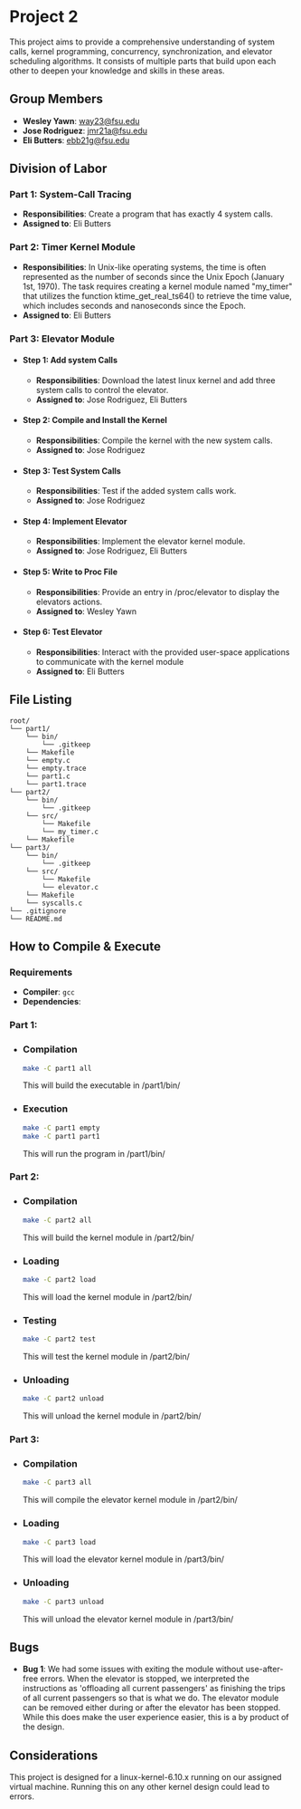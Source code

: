 # Project 2

This project aims to provide a comprehensive understanding of system calls, kernel programming, concurrency, synchronization, and elevator scheduling algorithms. It consists of multiple parts that build upon each other to deepen your knowledge and skills in these areas.

## Group Members
- **Wesley Yawn**: way23@fsu.edu
- **Jose Rodriguez**: jmr21a@fsu.edu
- **Eli Butters**: ebb21g@fsu.edu
## Division of Labor

### Part 1: System-Call Tracing
- **Responsibilities**: Create a program that has exactly 4 system calls.
- **Assigned to**: Eli Butters

### Part 2: Timer Kernel Module
- **Responsibilities**: In Unix-like operating systems, the time is often represented as the number of seconds since the Unix Epoch (January 1st, 1970). The task requires creating a kernel module named "my_timer" that utilizes the function ktime_get_real_ts64() to retrieve the time value, which includes seconds and nanoseconds since the Epoch.
- **Assigned to**: Eli Butters

### Part 3: Elevator Module
- #### Step 1: Add system Calls
    - **Responsibilities**: Download the latest linux kernel and add three system calls to control the elevator.
    - **Assigned to**: Jose Rodriguez, Eli Butters
- #### Step 2: Compile and Install the Kernel
    - **Responsibilities**: Compile the kernel with the new system calls.
    - **Assigned to**: Jose Rodriguez
- #### Step 3: Test System Calls
    - **Responsibilities**: Test if the added system calls work.
    - **Assigned to**: Jose Rodriguez
- #### Step 4: Implement Elevator
    - **Responsibilities**: Implement the elevator kernel module.
    - **Assigned to**: Jose Rodriguez, Eli Butters
- #### Step 5: Write to Proc File
    - **Responsibilities**: Provide an entry in /proc/elevator to display the elevators actions.
    - **Assigned to**: Wesley Yawn
- #### Step 6: Test Elevator
    - **Responsibilities**: Interact with the provided user-space applications to communicate with the kernel module
    - **Assigned to**: Eli Butters

## File Listing
```
root/
└── part1/
    └── bin/
        └── .gitkeep
    └── Makefile
    └── empty.c
    └── empty.trace
    └── part1.c
    └── part1.trace
└── part2/
    └── bin/
        └── .gitkeep
    └── src/
        └── Makefile
        └── my_timer.c
    └── Makefile
└── part3/
    └── bin/
        └── .gitkeep
    └── src/
        └── Makefile
        └── elevator.c
    └── Makefile
    └── syscalls.c
└── .gitignore
└── README.md

```
## How to Compile & Execute

### Requirements
- **Compiler**: `gcc`
- **Dependencies**:

### Part 1:

- ### Compilation
    ```bash
    make -C part1 all
    ```
    This will build the executable in /part1/bin/

- ### Execution
    ```bash
    make -C part1 empty
    make -C part1 part1
    ```
    This will run the program in /part1/bin/

### Part 2:

- ### Compilation
    ```bash
    make -C part2 all
    ```
    This will build the kernel module in /part2/bin/

- ### Loading
    ```bash
    make -C part2 load
    ```
    This will load the kernel module in /part2/bin/

- ### Testing
    ```bash
    make -C part2 test
    ```
    This will test the kernel module in /part2/bin/

- ### Unloading
    ```bash
    make -C part2 unload
    ```
    This will unload the kernel module in /part2/bin/

### Part 3:
- ### Compilation
    ```bash
    make -C part3 all
    ```
    This will compile the elevator kernel module in /part2/bin/

- ### Loading
    ```bash
    make -C part3 load
    ```
    This will load the elevator kernel module in /part3/bin/

- ### Unloading
    ```bash
    make -C part3 unload
    ```
    This will unload the elevator kernel module in /part3/bin/

## Bugs
- **Bug 1**: We had some issues with exiting the module without use-after-free errors. When the elevator is stopped, we interpreted the instructions as 'offloading all current passengers' as finishing the trips of all current passengers so that is what we do. The elevator module can be removed either during or after the elevator has been stopped. While this does make the user experience easier, this is a by product of the design.

## Considerations
This project is designed for a linux-kernel-6.10.x running on our assigned virtual machine. Running this on any other kernel design could lead to errors.

